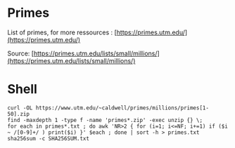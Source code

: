 # Primes
List of primes, for more ressources : [https://primes.utm.edu/](https://primes.utm.edu/)

Source: [https://primes.utm.edu/lists/small/millions/](https://primes.utm.edu/lists/small/millions/)

# Shell 
``` Shell
curl -OL https://www.utm.edu/~caldwell/primes/millions/primes[1-50].zip
find -maxdepth 1 -type f -name 'primes*.zip' -exec unzip {} \;
for each in primes*.txt ; do awk 'NR>2 { for (i=1; i<=NF; i+=1) if ($i ~ /[0-9]+/ ) print($i) }' $each ; done | sort -h > primes.txt
sha256sum -c SHA256SUM.txt
```
